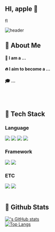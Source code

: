 ## HI, apple 🍎

fl<div>
  <!--Header-->
  ![header]([https://capsule-render.vercel.app/api?type=waving&color=gradient&height=300&section=header&text=Good%20to%20see%20you%20%F0%9F%A4%97](https://i.namu.wiki/i/nd7VHK5Ri6RN8tHpfqx3N2D759S9o8kCLpkdCysV57_qkj-Kg1k-aFRhYsQxz6MrTLjv2FvNpuikFVGcXcTvGjxmFe-kCG0-ghXoMZ7AYRKNJ8puJrkiPA2YdGzvrX4n_zB1bF_RyCfMZ-BI6JAWbw.webp))
  
</div>

<div>
  <!--Body-->
  
  ## 👀 About Me
  #### :raising_hand: I am a ...<br/>
  #### :fire: I aim to become a ...<br/>
  #### :mortar_board: ...
  <br/>
  <br/>
  
  ## 🧱 Tech Stack
  ### Language
  <!--Python-->
  <img src="https://img.shields.io/badge/Python-3776AB?style=flat-square&logo=Python&logoColor=white"/>
  <!--JavaScript-->
  <img src="https://img.shields.io/badge/JavaScript-F7DF1E?style=flat-square&logo=JavaScript&logoColor=white"/>
  <!--HTML5-->
  <img src="https://img.shields.io/badge/HTML5-E34F26?style=flat-square&logo=HTML5&logoColor=white"/>
  <!--CSS-->
  <img src="https://img.shields.io/badge/CSS3-1572B6?style=flat-square&logo=CSS3&logoColor=white"/>
  <br/>
  
  ### Framework
  <!--Flask-->
  <img src="https://img.shields.io/badge/Flask-000000?style=flat-square&logo=Flask&logoColor=white"/>
  <!--Django-->
  <img src="https://img.shields.io/badge/Django-092E20?style=flat-square&logo=Django&logoColor=white"/>

  
  ### ETC
  <!--Amazon AWS-->
  <img src="https://img.shields.io/badge/Amazon AWS-232F3E?style=flat-square&logo=Amazon AWS&logoColor=white"/>
  <!--MySQL-->
  <img src="https://img.shields.io/badge/MySQL-4479A1?style=flat-square&logo=MySQL&logoColor=white"/>
  <br/>
  <br/>
  
  ## 🤔 Github Stats
  [!['s GitHub stats](https://github-readme-stats.vercel.app/api?username=)](https://github.com/anuraghazra/github-readme-stats)
  <br/>
  [![Top Langs](https://github-readme-stats.vercel.app/api/top-langs/?username=)](https://github.com/anuraghazra/github-readme-stats)
  
</div>
